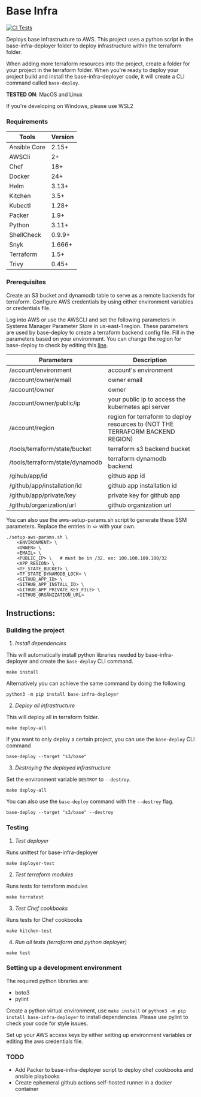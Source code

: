 # Base Infra
[![CI Tests](https://github.com/pafable/base-infra/actions/workflows/ci.yml/badge.svg)](https://github.com/pafable/base-infra/actions/workflows/ci.yml)

Deploys base infrastructure to AWS.
This project uses a python script in the base-infra-deployer folder to deploy infrastructure within the terraform folder.

When adding more terraform resources into the project, create a folder for your project in the terraform folder.
When you're ready to deploy your project build and install the base-infra-deployer code, it will create a CLI command called `base-deploy`.

__TESTED ON__: MacOS and Linux


If you're developing on Windows, please use WSL2


### Requirements
| Tools         | Version  |
|---------------|----------|
| Ansible Core  | 2.15+    |
| AWSCli        | 2+       |
| Chef          | 18+      |
| Docker        | 24+      |
| Helm          | 3.13+    |
| Kitchen       | 3.5+     |
| Kubectl       | 1.28+    |
| Packer        | 1.9+     |
| Python        | 3.11+    |
| ShellCheck    | 0.9.9+   |
| Snyk          | 1.666+   |
| Terraform     | 1.5+     |
| Trivy         | 0.45+    |

### Prerequisites
Create an S3 bucket and dynamodb table to serve as a remote backends for terraform.
Configure AWS credentials by using either environment variables or credentials file.

Log into AWS or use the AWSCLI and set the following parameters in Systems Manager Parameter Store in us-east-1 region.
These parameters are used by base-deploy to create a terraform backend config file.
Fill in the parameters based on your environment. You can change the region for base-deploy to check by editing this [line](https://github.com/pafable/base-infra/blob/main/base-infra-deployer/src/deployer/main.py#L22).

| Parameters                      | Description                                                                    |
|---------------------------------|--------------------------------------------------------------------------------|
| /account/environment            | account's environment                                                          | 
| /account/owner/email            | owner email                                                                    |
| /account/owner                  | owner                                                                          |
| /account/owner/public/ip        | your public ip to access the kubernetes api server                             |
| /account/region                 | region for terraform to deploy resources to (NOT THE TERRAFORM BACKEND REGION) |
| /tools/terraform/state/bucket   | terraform s3 backend bucket                                                    |
| /tools/terraform/state/dynamodb | terraform dynamodb backend                                                     |
| /gihub/app/id                   | github app id                                                                  |  
| /github/app/installation/id     | github app installation id                                                     |
| /github/app/private/key         | private key for github app                                                     |
| /github/organization/url        | github organization url                                                        | 

You can also use the aws-setup-params.sh script to generate these SSM parameters. Replace the entries in `<>` with your own.
```commandline
./setup-aws-params.sh \
    <ENVIRONMENT> \
    <OWNER> \
    <EMAIL> \
    <PUBLIC_IP> \   # must be in /32. ex: 100.100.100.100/32
    <APP_REGION> \
    <TF_STATE_BUCKET> \
    <TF_STATE_DYNAMODB_LOCK> \
    <GITHUB_APP_ID> \
    <GITHUB_APP_INSTALL_ID> \
    <GITHUB_APP_PRIVATE_KEY_FILE> \
    <GITHUB_ORGANIZATION_URL>
```


## Instructions:
### Building the project
1. _Install dependencies_

This will automatically install python libraries needed by base-infra-deployer and create the `base-deploy` CLI command.
```commandline
make install
```

Alternatively you can achieve the same command by doing the following
```commandline
python3 -m pip install base-infra-deployer
```

2. _Deploy all infrastructure_

This will deploy all in terraform folder.
```commandline
make deploy-all
```
If you want to only deploy a certain project, you can use the `base-deploy` CLI command
```commandline
base-deploy --target "s3/base" 
```

3. _Destroying the deployed infrastructure_

Set the environment variable `DESTROY` to `--destroy`.
```commandline
make deploy-all
```

You can also use the `base-deploy` command with the `--destroy` flag.
```commandline
base-deploy --target "s3/base" --destroy
```

### Testing
1. _Test deployer_

Runs unittest for base-infra-deployer
```commandline
make deployer-test
```

2. _Test terraform modules_

Runs tests for terraform modules
```commandline
make terratest
```

3. _Test Chef cookbooks_


Runs tests for Chef cookbooks
```commandline
make kitchen-test
```

4. _Run all tests (terraform and python deployer)_
```commandline
make test
```

### Setting up a development environment
The required python libraries are:
- boto3
- pylint

Create a python virtual environment, use `make install` or `python3 -m pip install base-infra-deployer` to install dependencies.
Please use pylint to check your code for style issues.

Set up your AWS access keys by either setting up environment variables or editing the aws credentials file.

### TODO
- Add Packer to base-infra-deployer script to deploy chef cookbooks and ansible playbooks
- Create ephemeral github actions self-hosted runner in a docker container
